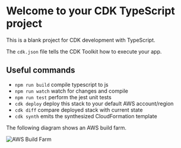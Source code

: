 # Welcome to your CDK TypeScript project

This is a blank project for CDK development with TypeScript.

The `cdk.json` file tells the CDK Toolkit how to execute your app.

## Useful commands

* `npm run build`   compile typescript to js
* `npm run watch`   watch for changes and compile
* `npm run test`    perform the jest unit tests
* `cdk deploy`      deploy this stack to your default AWS account/region
* `cdk diff`        compare deployed stack with current state
* `cdk synth`       emits the synthesized CloudFormation template

The following diagram shows an AWS build farm.

![AWS Build Farm](https://developer.harness.io/assets/images/set-up-an-aws-vm-build-infrastructure-12-39ada8589be1cdf63cc922e2831b5e59.png)
